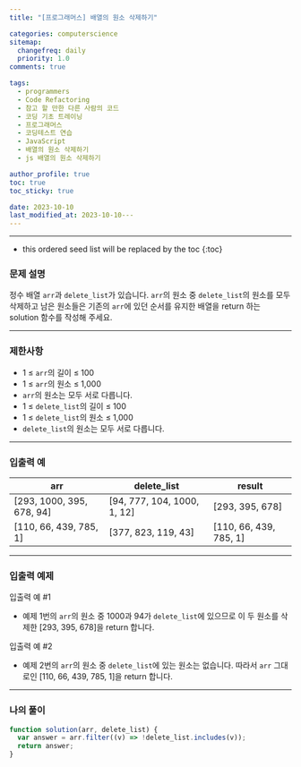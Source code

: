 ```yaml
---
title: "[프로그래머스] 배열의 원소 삭제하기"

categories: computerscience
sitemap:
  changefreq: daily
  priority: 1.0
comments: true

tags:
  - programmers
  - Code Refactoring
  - 참고 할 만한 다른 사람의 코드
  - 코딩 기초 트레이닝
  - 프로그래머스
  - 코딩테스트 연습
  - JavaScript
  - 배열의 원소 삭제하기
  - js 배열의 원소 삭제하기

author_profile: true
toc: true
toc_sticky: true

date: 2023-10-10
last_modified_at: 2023-10-10---
---
```


---

<!-- prettier-ignore -->
* this ordered seed list will be replaced by the toc 
{:toc}

### 문제 설명

정수 배열 `arr`과 `delete_list`가 있습니다. `arr`의 원소 중 `delete_list`의 원소를 모두 삭제하고 남은 원소들은 기존의 `arr`에 있던 순서를 유지한 배열을 return 하는 solution 함수를 작성해 주세요.

---

### 제한사항

- 1 ≤ `arr`의 길이 ≤ 100
- 1 ≤ `arr`의 원소 ≤ 1,000
- `arr`의 원소는 모두 서로 다릅니다.
- 1 ≤ `delete_list`의 길이 ≤ 100
- 1 ≤ `delete_list`의 원소 ≤ 1,000
- `delete_list`의 원소는 모두 서로 다릅니다.

---

### 입출력 예

| arr                       | delete_list                 | result                 |
| ------------------------- | --------------------------- | ---------------------- |
| [293, 1000, 395, 678, 94] | [94, 777, 104, 1000, 1, 12] | [293, 395, 678]        |
| [110, 66, 439, 785, 1]    | [377, 823, 119, 43]         | [110, 66, 439, 785, 1] |

---

### 입출력 예제

입출력 예 #1

- 예제 1번의 `arr`의 원소 중 1000과 94가 `delete_list`에 있으므로 이 두 원소를 삭제한 [293, 395, 678]을 return 합니다.

입출력 예 #2

- 예제 2번의 `arr`의 원소 중 `delete_list`에 있는 원소는 없습니다. 따라서 `arr` 그대로인 [110, 66, 439, 785, 1]을 return 합니다.

---

### 나의 풀이

```jsx
function solution(arr, delete_list) {
  var answer = arr.filter((v) => !delete_list.includes(v));
  return answer;
}
```
